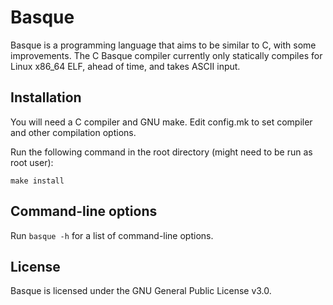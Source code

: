 # Basque
Basque is a programming language that aims to be similar to C, with some improvements. The C Basque compiler currently only statically compiles for Linux x86\_64 ELF, ahead of time, and takes ASCII input.

## Installation
You will need a C compiler and GNU make. Edit config.mk to set compiler and other compilation options.

Run the following command in the root directory (might need to be run as root user):
```
make install
```

## Command-line options
Run `basque -h` for a list of command-line options.

## License
Basque is licensed under the GNU General Public License v3.0.

